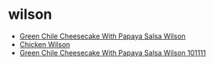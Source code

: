 # wilson

 * [Green Chile Cheesecake With Papaya Salsa Wilson](../../index/g/green-chile-cheesecake-with-papaya-salsa-wilson-101111.json)
 * [Chicken Wilson](../../index/c/chicken-wilson.json)
 * [Green Chile Cheesecake With Papaya Salsa Wilson 101111](../../index/g/green-chile-cheesecake-with-papaya-salsa-wilson-101111.json)
